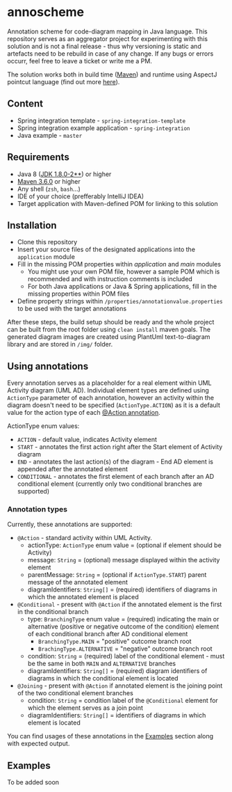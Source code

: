 # annoscheme
Annotation scheme for code-diagram mapping in Java language. This repository serves as an aggregator project for experimenting with this solution and is not a final release - thus why versioning is static and artefacts need to be rebuild in case of any change. 
If any bugs or errors occurr, feel free to leave a ticket or write me a PM. 

The solution works both in build time ([Maven](https://maven.apache.org/)) and runtime using AspectJ pointcut language (find out more [here](https://www.eclipse.org/aspectj/)).

## Content
* Spring integration template - `spring-integration-template` 
* Spring integration example application - `spring-integration`
* Java example - `master`

## Requirements
* Java 8 ([JDK 1.8.0-2**](https://www.oracle.com/java/technologies/downloads/)) or higher
* [Maven 3.6.0](https://maven.apache.org/download.cgi) or higher
* Any shell (```zsh```, ```bash```...)
* IDE of your choice (prefferably IntelliJ IDEA)
* Target application with Maven-defined POM for linking to this solution

## Installation
* Clone this repository 
* Insert your source files of the designated applications into the `application` module
* Fill in the missing POM properties within *application* and *main* modules
    * You might use your own POM file, however a sample POM which is recommended and with instruction comments is included
    * For both Java applications or Java & Spring applications, fill in the missing properties within POM files 
* Define property strings within `/properties/annotationvalue.properties` to be used with the target annotations

After these steps, the build setup should be ready and the whole project can be built from the root folder using ```clean install``` maven goals. 
The generated diagram images are created using PlantUml text-to-diagram  library and are stored in `/img/` folder.  

## Using annotations
Every annotation serves as a placeholder for a real element within UML Activity diagram (UML AD). Individual element types are defined using `ActionType` parameter of each annotation, however an activity within the diagram doesn't need to be specified (`ActionType.ACTION`) as it is a default value for the action type of each [@Action annotation](#annotation-types).

ActionType enum values:
* `ACTION` - default value, indicates Activity element
* `START` - annotates the first action right after the Start element of Activity diagram 
* `END` - annotates the last action(s) of the diagram - End AD element is appended after the annotated element
* `CONDITIONAL` - annotates the first element of each branch after an AD conditional element (currently only two conditional branches are supported)

### Annotation types
Currently, these annotations are supported:
* `@Action` - standard activity within UML Activity.
    * actionType: `ActionType` enum value = (optional if element should be Activity)
    * message: `String` = (optional) message displayed within the activity element
    * parentMessage: `String` = (optional if `ActionType.START`) parent message of the annotated element
    * diagramIdentifiers: `String[]` = (required) identifiers of diagrams in which the annotated element is placed
* `@Conditional` - present with `@Action` if the annotated element is the first in the conditional branch
    * type: `BranchingType` enum value = (required) indicating the main or alternative (positive or negative outcome of the condition) element of each conditional branch after AD conditional element
        * `BranchingType.MAIN` = "positive" outcome branch root
        * `BrachingType.ALTERNATIVE` = "negative" outcome branch root
    * condition: `String` = (required) label of the conditional element - must be the same in both `MAIN` and `ALTERNATIVE` branches
    * diagramIdentifiers: `String[]` = (required) diagram identifiers of diagrams in which the conditional element is located 
* `@Joining` - present with `@Action` if annotated element is the joining point of the two conditional element branches
    * condition: `String` = condition label of the `@Conditional` element for which the element serves as a join point
    * diagramIdentifiers: `String[]` = identifiers of diagrams in which element is located

You can find usages of these annotations in the [Examples](#Examples) section along with expected output.

## Examples
To be added soon
